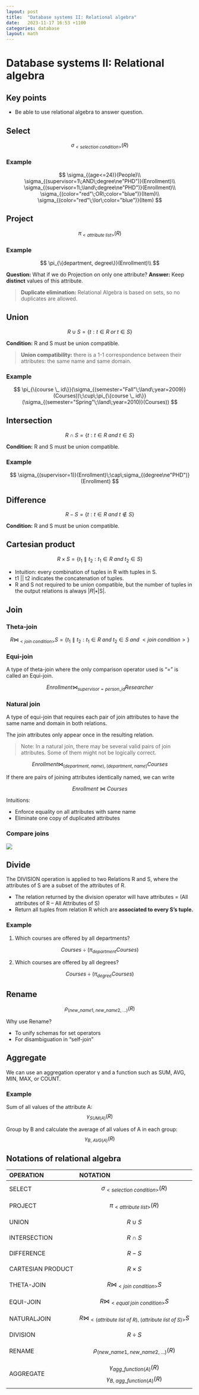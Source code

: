 ```yaml
---
layout: post
title:  "Database systems II: Relational algebra"
date:   2023-11-17 16:53 +1100
categories: database
layout: math
---
```

# Database systems II: Relational algebra

## Key points

- Be able to use relational algebra to answer question.

## Select

$$\sigma_{<selection\;condition>}(R)$$

### Example

$$
\sigma_{(age<=24)}(People)\\
\sigma_{(supervisor=1\;AND\;degree\ne"PHD")}(Enrollment)\\
\sigma_{(supervisor=1\;\land\;degree\ne"PHD")}(Enrollment)\\
\sigma_{(color="red"\;OR\;color="blue")}(Item)\\
\sigma_{(color="red"\;\lor\;color="blue")}(Item)
$$

## Project

$$\pi_{<attribute\;list>}(R)$$

### Example

$$
\pi_{\{department, degree\}}(Enrollment)\\
$$

**Question:** What if we do Projection on only one attribute?
**Answer:** Keep **distinct** values of this attribute.

> **Duplicate elimination:** Relational Algebra is based on sets, so no duplicates are allowed.

## Union

$$R \cup S = \{t: t \in R \;or\; t \in S\}$$

**Condition:** R and S must be union compatible.

> **Union compatibility:** there is a 1-1 correspondence between their attributes:
the same name and same domain.

### Example

$$
\pi_{\{course \_ id\}}(\sigma_{(semester="Fall"\;\land\;year=2009)}(Courses))\;\cup\;\pi_{\{course \_ id\}}(\sigma_{(semester="Spring"\;\land\;year=2010)}(Courses))
$$

## Intersection

$$R \cap S = \{t: t \in R \;and\; t \in S \}$$

**Condition:** R and S must be union compatible.

### Example

$$
\sigma_{(supervisor=1)}(Enrollment)\;\cap\;sigma_{(degree\ne"PHD")}(Enrollment)
$$

## Difference

$$R-S = \{t: t \in R \; and \; t \notin S\}$$

**Condition:** R and S must be union compatible.

## Cartesian product

$$R \times S = \{t_{1} \parallel t_{2} : t_{1} \in R \;and\; t_{2} \in S\}$$

- Intuition: every combination of tuples in R with tuples in S.
- t1 \|\| t2 indicates the concatenation of tuples.
- R and S not required to be union compatible, but the number of tuples in the output relations is always \|𝑅\|∗\|S\|.

## Join

### Theta-join

$$R \bowtie _{<join\;condition>} S = \{t_{1} \parallel t_{2}: t_{1} \in R \;and\; t_{2} \in S \;and\; <join\;condition>\}$$

### Equi-join

A type of theta-join where the only comparison operator used is “=” is called an Equi-join.

$$Enrollment \bowtie _{supervisor=person\_id}Researcher$$

### Natural join

A type of equi-join that requires each pair of join attributes to have the same name and domain in both relations.

The join attributes only appear once in the resulting relation.

> Note: In a natural join, there may be several valid pairs of join attributes. Some of them might not be logically correct.

$$Enrollment \bowtie _{(department,\;name),\;(department,\;name)} Courses$$

If there are pairs of joining attributes identically named, we can write

$$Enrollment \bowtie Courses$$

Intuitions:
- Enforce equality on all attributes with same name
- Eliminate one copy of duplicated attributes

### Compare joins

![](/assets/images/joins.png)

## Divide

The DIVISION operation is applied to two
Relations R and S, where the attributes of S are a subset of the attributes of R.
- The relation returned by the division operator will have attributes = (All attributes of R – All Attributes of S)
- Return all tuples from relation R which are **associated to every S’s tuple.**

### Example

1. Which courses are offered by all departments?

$$Courses \div (\pi _{department}Courses)$$

2. Which courses are offered by all degrees?

$$Courses \div (\pi _{degree}Courses)$$

## Rename

$$\rho_{(new\_name1,\;new\_name2,\;...)}(R)$$

Why use Rename?
- To unify schemas for set operators
- For disambiguation in “self-join”

## Aggregate

We can use an aggregation operator γ and a function such as SUM, AVG, MIN, MAX, or COUNT.

### Example

Sum of all values of the attribute A:
$$\gamma_{SUM(A)}(R)$$

Group by B and calculate the average of all values of A in each group:
$$\gamma_{B,\;AVG(A)}(R)$$

## Notations of relational algebra

| OPERATION         | NOTATION                                                                 |
| :---------------- | :----------------------------------------------------------------------- |
| SELECT            | $$\sigma_{<selection\;condition>}(R)$$                                   |
| PROJECT           | $$\pi_{<attribute\;list>}(R)$$                                           |
| UNION             | $$R \cup S$$                                                             |
| INTERSECTION      | $$R \cap S$$                                                             |
| DIFFERENCE        | $$R-S$$                                                                  |
| CARTESIAN PRODUCT | $$R \times S$$                                                           |
| THETA-JOIN        | $$R \bowtie _{<join\;condition>} S$$                                     |
| EQUI-JOIN         | $$R \bowtie _{<equal\;join\;condition>} S$$                              |
| NATURALJOIN       | $$R \bowtie _{<(attribute\;list\;of\;R),\;(attribute\;list\;of\;S)>} S$$ |
| DIVISION          | $$R \div S$$                                                             |
| RENAME            | $$\rho_{(new\_name1,\;new\_name2,\;...)}(R)$$                            |
| AGGREGATE         | $$\gamma_{agg\_function(A)}(R)$$ $$\gamma_{B,\;agg\_function(A)}(R)$$    |
